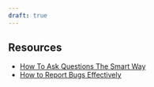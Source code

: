 ```yaml
---
draft: true
---
```


## Resources

- [How To Ask Questions The Smart Way][1]
- [How to Report Bugs Effectively][2]

[1]: http://www.catb.org/~esr/faqs/smart-questions.html
[2]: https://www.chiark.greenend.org.uk/~sgtatham/bugs.html
